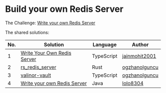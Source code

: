 # Build your own Redis Server

The Challenge: [Write your own Redis Server](https://codingchallenges.fyi/challenges/challenge-redis)

The shared solutions:

| No. | Solution | Language | Author |
|-----|----------|----------|--------|
| 1 | [Write Your Own Redis Server](https://github.com/jainmohit2001/coding-challenges/tree/master/src/8) | TypeScript | [jainmohit2001](https://github.com/jainmohit2001) |
| 2 | [rs_redis_server](https://github.com/ogzhanolguncu/rs_redis_server) | Rust | [ogzhanolguncu](https://github.com/ogzhanolguncu) |
| 3 | [valinor-vault](https://github.com/ogzhanolguncu/valinor-vault) | TypeScript | [ogzhanolguncu](https://github.com/ogzhanolguncu) |
| 4 | [Write your own Redis Server](https://github.com/lolo8304/coding-challenge/tree/main/no-8) | Java | [lolo8304](https://github.com/lolo8304) |
